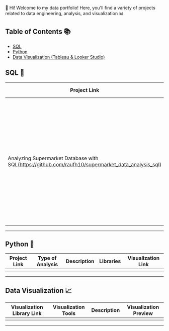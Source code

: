 👋 Hi! Welcome to my data portfolio! Here, you'll find a variety of projects related to data engineering, analysis, and visualization 📊

## Table of Contents 📚

- [SQL](#sql)
- [Python](#python)
- [Data Visualization (Tableau & Looker Studio)](#data-visualization)

## SQL 📝

| Project Link | Type of Analysis | Description | Visualization Link |
|---|---|---|---|
| Analyzing Supermarket Database with SQL(https://github.com/raufh10/supermarket_data_analysis_sql) | EDA | In this SQL project, I explored a Chinese supermarket database, focusing on uncovering sales trends and product performance across categories using SQL concepts like basic queries, aggregation, and window functions | [Sales Performance Dashboard](https://public.tableau.com/views/SalesPerformanceDashboardv2_0/Dashboard?:language=en-US&:sid=&:display_count=n&:origin=viz_share_link) |

***

## Python 🐍

| Project Link | Type of Analysis | Description | Libraries | Visualization Link |
|---|---|---|---|---|
|   |   |   |   |   |

***

## Data Visualization 📈

| Visualization Library Link | Visualization Tools | Description | Visualization Preview
|---|---|---|---|
|   |   |   |   |

***
